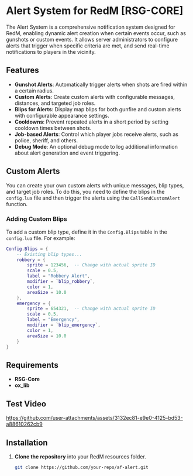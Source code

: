 # Alert System for RedM [RSG-CORE]

The Alert System is a comprehensive notification system designed for RedM, enabling dynamic alert creation when certain events occur, such as gunshots or custom events. It allows server administrators to configure alerts that trigger when specific criteria are met, and send real-time notifications to players in the vicinity.

## Features

- **Gunshot Alerts**: Automatically trigger alerts when shots are fired within a certain radius.
- **Custom Alerts**: Create custom alerts with configurable messages, distances, and targeted job roles.
- **Blips for Alerts**: Display map blips for both gunfire and custom alerts with configurable appearance settings.
- **Cooldowns**: Prevent repeated alerts in a short period by setting cooldown times between shots.
- **Job-based Alerts**: Control which player jobs receive alerts, such as police, sheriff, and others.
- **Debug Mode**: An optional debug mode to log additional information about alert generation and event triggering.

## Custom Alerts

You can create your own custom alerts with unique messages, blip types, and target job roles. To do this, you need to define the blips in the `config.lua` file and then trigger the alerts using the `CallSendCustomAlert` function.

### Adding Custom Blips

To add a custom blip type, define it in the `Config.Blips` table in the `config.lua` file. For example:

```lua
Config.Blips = {
    -- Existing blip types...
    robbery = {
        sprite = 123456,  -- Change with actual sprite ID
        scale = 0.5,
        label = "Robbery Alert",
        modifier = `blip_robbery`,
        color = 1,
        areaSize = 10.0
    },
    emergency = {
        sprite = 654321,  -- Change with actual sprite ID
        scale = 0.5,
        label = "Emergency",
        modifier = `blip_emergency`,
        color = 1,
        areaSize = 10.0
    }
}
```


## Requirements

- **RSG-Core**
- **ox_lib**


## Test Video
 

https://github.com/user-attachments/assets/3132ec81-e9e0-4125-bd53-a88610262cb9


## Installation

1. **Clone the repository** into your RedM resources folder.

   ```bash
   git clone https://github.com/your-repo/af-alert.git
